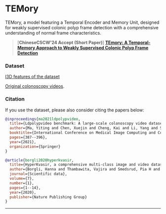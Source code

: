 # TEMory
TEMory, a model featuring a Temporal Encoder and Memory Unit, designed for weakly supervised colonic polyp frame detection with a comprehensive understanding of normal frame characteristics.
> [**ChineseCSCW'24 Accept (Short Paper)**] [**TEmory: A Temporal-Memory Approach to Weakly Supervised Colonic Polyp Frame Detection**]()
>
>

### Dataset

[I3D features of the dataset](https://drive.google.com/file/d/1-2tYeNybZx2Trrj-76MThq__Tf71eKD3/view?usp=sharing) 
>
[Original colonoscopy videos](https://drive.google.com/file/d/1PTQdluckHm7aeVzgRHuoTTpz-Sum7xmF/view?usp=sharing).

### Citation

If you use the dataset, please also consider citing the papers below:
```bibtex
@inproceedings{ma2021ldpolypvideo,
  title={Ldpolypvideo benchmark: A large-scale colonoscopy video dataset of diverse polyps},
  author={Ma, Yiting and Chen, Xuejin and Cheng, Kai and Li, Yang and Sun, Bin},
  booktitle={International Conference on Medical Image Computing and Computer-Assisted Intervention},
  pages={387--396},
  year={2021},
  organization={Springer}
}
```
```bibtex
@article{borgli2020hyperkvasir,
  title={HyperKvasir, a comprehensive multi-class image and video dataset for gastrointestinal endoscopy},
  author={Borgli, Hanna and Thambawita, Vajira and Smedsrud, Pia H and Hicks, Steven and Jha, Debesh and Eskeland, Sigrun L and Randel, Kristin Ranheim and Pogorelov, Konstantin and Lux, Mathias and Nguyen, Duc Tien Dang and others},
  journal={Scientific data},
  volume={7},
  number={1},
  pages={1--14},
  year={2020},
  publisher={Nature Publishing Group}
}
```
---
